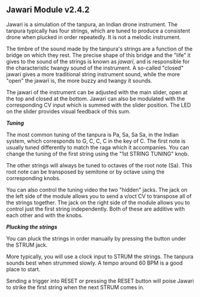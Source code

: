## Jawari Module v2.4.2

Jawari is a simulation of the tanpura, an Indian drone instrument. The tanpura typically has four strings, which are tuned to produce a consistent drone when plucked in order repeatedly. It is not a melodic instrument. 

The timbre of the sound made by the tanpura's strings are a function of the bridge on which they rest. The precise shape of this bridge and the "life" it gives to the sound of the strings is known as *jawari*, and is responsible for the characteristic twangy sound of the instrument. A so-called "closed" jawari gives a more traditional string instrument sound, while the more "open" the jawari is, the more buzzy and twangy it sounds. 

The jawari of the instrument can be adjusted with the main slider, open at the top and closed at the bottom. Jawari can also be modulated with the corresponding CV input which is summed with the slider position. The LED on the slider provides visual feedback of this sum. 

***Tuning***

The most common tuning of the tanpura is Pa, Sa, Sa Sa, in the Indian system, which corresponds to G, C, C, C in the key of C. The first note is usually tuned differently to match the raga which it accompanies. You can change the tuning of the first string using the "1st STRING TUNING" knob. 

The other strings will always be tuned to octaves of the root note (Sa). This root note can be transposed by semitone or by octave using the corresponding knobs. 

You can also control the tuning video the two "hidden" jacks. The jack on the left side of the module allows you to send a v/oct CV to transpose all of the strings together. The jack on the right side of the module allows you to control just the first string independently. Both of these are additive with each other and with the knobs.

***Plucking the strings***

You can pluck the strings in order manually by pressing the button under the STRUM jack. 

More typically, you will use a clock input to STRUM the strings. The tanpura sounds best when strummed slowly. A tempo around 60 BPM is a good place to start. 

Sending a trigger into RESET or pressing the RESET button will poise Jawari to strike the first string when the next STRUM comes in. 


